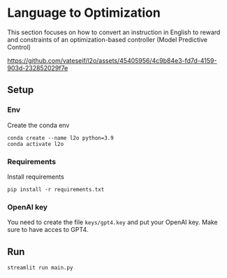 # Language to Optimization
This section focuses on how to convert an instruction in English to reward and constraints of an optimization-based controller (Model Predictive Control)


https://github.com/vateseif/l2o/assets/45405956/4c9b84e3-fd7d-4159-903d-232852029f7e


## Setup
### Env
Create the conda env
~~~
conda create --name l2o python=3.9
conda activate l2o
~~~
### Requirements
Install requirements
~~~
pip install -r requirements.txt
~~~
### OpenAI key
You need to create the file `keys/gpt4.key` and put your OpenAI key. Make sure to have acces to GPT4. 

## Run
~~~
streamlit run main.py
~~~
